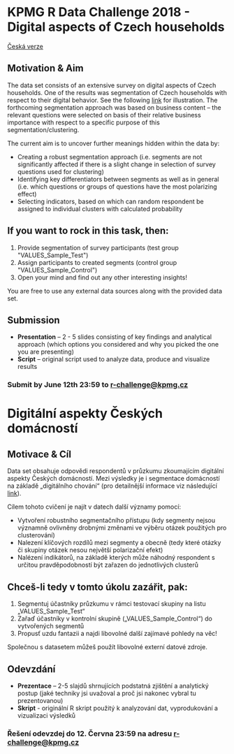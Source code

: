 # KPMG R Data Challenge 2018 - Digital aspects of Czech households

[Česká verze](https://github.com/KPMG-CZ/R-Data-Challenge-2018/blob/master/README.md#digit%C3%A1ln%C3%AD-aspekty-%C4%8Cesk%C3%BDch-dom%C3%A1cnost%C3%AD)

## Motivation & Aim

The data set consists of an extensive survey on digital aspects of Czech households. One of the results was segmentation of Czech households with respect to their digital behavior. See the following [link](https://assets.kpmg.com/content/dam/kpmg/cz/pdf/KPMG_The_Czech_Digital_Household_2018.pdf) for illustration. 
The forthcoming segmentation approach was based on business content – the relevant questions were selected on basis of their relative business importance with respect to a specific purpose of this segmentation/clustering.      

The current aim is to uncover further meanings hidden within the data by:
* Creating a robust segmentation approach (i.e. segments are not significantly affected if there is a slight change in selection of survey questions used for clustering)
* Identifying key differentiators between segments as well as in general (i.e. which questions or groups of questions have the most polarizing effect)
* Selecting indicators, based on which can random respondent be assigned to individual clusters with calculated probability

## If you want to rock in this task, then:
1. Provide segmentation of survey participants (test group "VALUES_Sample_Test")
2. Assign participants to created segments (control group "VALUES_Sample_Control")
3. Open your mind and find out any other interesting insights!

You are free to use any external data sources along with the provided data set.

## Submission

* **Presentation** – 2 - 5 slides consisting of key findings and analytical approach (which options you considered and why you picked the one you are presenting) 
* **Script** – original script used to analyze data, produce and visualize results


### Submit by June 12th 23:59 to r-challenge@kpmg.cz 

# Digitální aspekty Českých domácností

## Motivace & Cíl

Data set obsahuje odpovědi respondentů v průzkumu zkoumajícím digitální aspekty Českých domácností. Mezi výsledky je i segmentace domácností na základě „digitálního chování“ (pro detailnější informace viz následující [link](https://assets.kpmg.com/content/dam/kpmg/cz/pdf/KPMG_The_Czech_Digital_Household_2018.pdf)).

 
Cílem tohoto cvičení je najít v datech další významy pomocí:
* Vytvoření robustního segmentačního přístupu (kdy segmenty nejsou významně ovlivněny drobnými změnami ve výběru otázek použitých pro clusterování)
* Nalezení klíčových rozdílů mezi segmenty a obecně (tedy které otázky či skupiny otázek nesou největší polarizační efekt)
* Nalézení indikátorů, na základě kterých může náhodný respondent s určitou pravděpodobností být zařazen do jednotlivých clusterů

## Chceš-li tedy v tomto úkolu zazářit, pak:
1. Segmentuj účastníky průzkumu v rámci testovací skupiny na listu „VALUES_Sample_Test“
2. Zařaď účastníky v kontrolní skupině („VALUES_Sample_Control“) do vytvořených segmentů
3. Propusť uzdu fantazii a najdi libovolné další zajímavé pohledy na věc!

Společnou s datasetem můžeš použít libovolné externí datové zdroje.

## Odevzdání

* **Prezentace** – 2-5 slajdů shrnujících podstatná zjištění a analytický postup (jaké techniky jsi uvažoval a proč jsi nakonec vybral tu prezentovanou)
* **Skript** - originální R skript použitý k analyzování dat, vyprodukování a vizualizaci výsledků


### Řešení odevzdej do 12. Června 23:59 na adresu r-challenge@kpmg.cz
